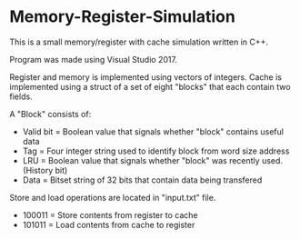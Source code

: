 # Memory-Register-Simulation
This is a small memory/register with cache simulation written in C++.

Program was made using Visual Studio 2017.

Register and memory is implemented using vectors of integers.
Cache is implemented using a struct of a set of eight "blocks" that each contain two fields. 

A "Block" consists of:
 - Valid bit = Boolean value that signals whether "block" contains useful data
 - Tag = Four integer string used to identify block from word size address
 - LRU = Boolean value that signals whether "block" was recently used. (History bit)
 - Data = Bitset string of 32 bits that contain data being transfered

Store and load operations are located in "input.txt" file.
 - 100011 = Store contents from register to cache
 - 101011 = Load contents from cache to register
